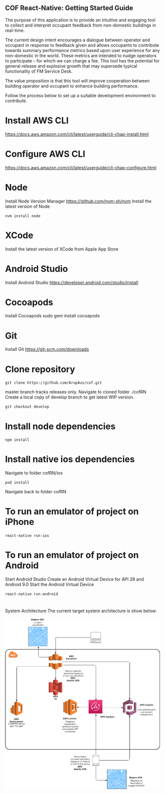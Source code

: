 ## COF React-Native: Getting Started Guide

The purpose of this application is to provide an intuitive and engaging tool to collect and interpret occupant feedback from non-domestic buildings in real-time.

The current design intent encourages a dialogue between operator and occupant in response to feedback given and allows occupants to contribute towards summary performance metrics based upon user experience for any non-domestic in the world. These metrics are intended to nudge operators to participate – for which we can charge a fee. This tool has the potential for general release and explosive growth that may supersede typical functionality of FM Service Desk.

The value proposition is that this tool will improve cooperation between building operator and occupant to enhance building performance.

Follow the process below to set up a suitable development environment to contribute.

# Install AWS CLI
https://docs.aws.amazon.com/cli/latest/userguide/cli-chap-install.html

# Configure AWS CLI
https://docs.aws.amazon.com/cli/latest/userguide/cli-chap-configure.html

# Node
Install Node Version Manager
https://github.com/nvm-sh/nvm
Install the latest version of Node
```
nvm install node
```

# XCode
Install the latest version of XCode from Apple App Store

# Android Studio
Install Android Studio https://developer.android.com/studio/install

# Cocoapods
Install Cocoapods sudo gem install cocoapods

# Git
Install Git https://git-scm.com/downloads

# Clone repository
```
git clone https://github.com/ArupAus/cof.git
```
master branch tracks releases only.
Navigate to cloned folder ./cofRN
Create a local copy of develop branch to get latest WIP version.
```
git checkout develop
```

# Install node dependencies
```
npm install
```

# Install native ios dependencies
Navigate to folder cofRN/ios
```
pod install
```
Navigate back to folder cofRN

# To run an emulator of project on iPhone
```
react-native run-ios
```

# To run an emulator of project on Android
Start Android Studio
Create an Android Virtual Device for API 28 and Android 9.0
Start the Android Virtual Device
```
react-native run-android
```
#
System Architecture
The current target system architecture is show below:

![IAM System Architecture](./iam_architecture.png?raw=true)
